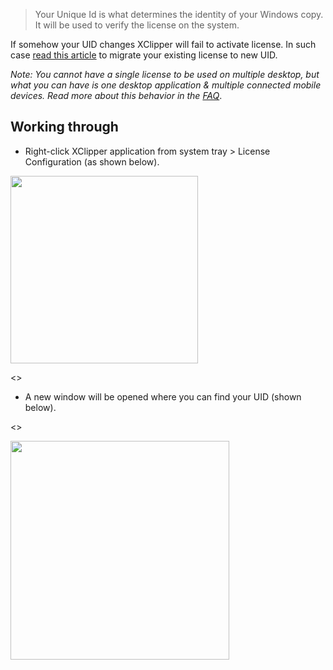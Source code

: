> Your Unique Id is what determines the identity of your Windows copy. It will be used to verify the license on the system.

If somehow your UID changes XClipper will fail to activate license. In such case [read this article](https://github.com/KaustubhPatange/XClipper/wiki/Migrating-License) to migrate your existing license to new UID.

_Note: You cannot have a single license to be used on multiple desktop, but what you can have is one desktop application & multiple connected mobile devices. Read more about this behavior in the [FAQ](https://github.com/KaustubhPatange/XClipper/wiki/FAQs#q-why-pc-application-is-a-single-source-of-truth)_.

## Working through

- Right-click XClipper application from system tray > License Configuration (as shown below).

<img src="https://androdevkit.files.wordpress.com/2020/09/uid-1.png" height="300px">

<>

- A new window will be opened where you can find your UID (shown below).

<>

<img src="https://androdevkit.files.wordpress.com/2020/09/uid-2.png" height="350px">
